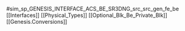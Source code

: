 #sim_sp_GENESIS_INTERFACE_ACS_BE_SR3DNG_src_src_gen_fe_be
[[Interfaces]]
[[Physical_Types]]
[[Optional_Blk_Be_Private_Blk]]
[[Genesis.Conversions]]
